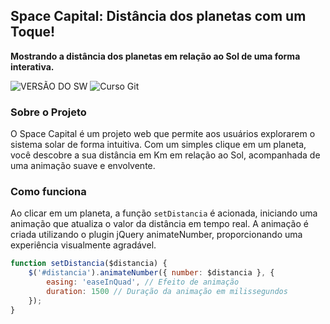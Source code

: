 ## Space Capital: Distância dos planetas com um Toque!

**Mostrando a distância dos planetas em relação ao Sol de uma forma interativa.**

![VERSÃO DO SW](https://img.shields.io/badge/Spacel%20Capital--%version-v.1.1.7-blue.svg)
![Curso Git](https://img.shields.io/badge/Curso%20Git-01-lightgrey.svg)

### Sobre o Projeto
O Space Capital é um projeto web que permite aos usuários explorarem o sistema solar de forma intuitiva. Com um simples clique em um planeta, você descobre a sua distância em Km em relação ao Sol, acompanhada de uma animação suave e envolvente.

### Como funciona
Ao clicar em um planeta, a função `setDistancia` é acionada, iniciando uma animação que atualiza o valor da distância em tempo real. A animação é criada utilizando o plugin jQuery animateNumber, proporcionando uma experiência visualmente agradável.

```javascript
function setDistancia($distancia) {
    $('#distancia').animateNumber({ number: $distancia }, {
        easing: 'easeInQuad', // Efeito de animação
        duration: 1500 // Duração da animação em milissegundos
    });
}
